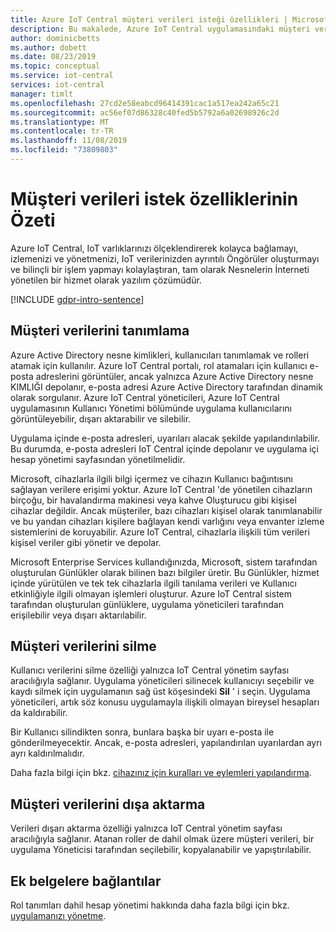 ```yaml
---
title: Azure IoT Central müşteri verileri isteği özellikleri | Microsoft Docs
description: Bu makalede, Azure IoT Central uygulamasındaki müşteri verilerini tanımlama, silme ve dışarı aktarma işlemi açıklanmaktadır.
author: dominicbetts
ms.author: dobett
ms.date: 08/23/2019
ms.topic: conceptual
ms.service: iot-central
services: iot-central
manager: timlt
ms.openlocfilehash: 27cd2e58eabcd96414391cac1a517ea242a65c21
ms.sourcegitcommit: ac56ef07d86328c40fed5b5792a6a02698926c2d
ms.translationtype: MT
ms.contentlocale: tr-TR
ms.lasthandoff: 11/08/2019
ms.locfileid: "73809803"
---
```

# <a name="summary-of-customer-data-request-features"></a>Müşteri verileri istek özelliklerinin Özeti

Azure IoT Central, IoT varlıklarınızı ölçeklendirerek kolayca bağlamayı, izlemenizi ve yönetmenizi, IoT verilerinizden ayrıntılı Öngörüler oluşturmayı ve bilinçli bir işlem yapmayı kolaylaştıran, tam olarak Nesnelerin İnterneti yönetilen bir hizmet olarak yazılım çözümüdür.

[!INCLUDE [gdpr-intro-sentence](../../../includes/gdpr-intro-sentence.md)]

## <a name="identifying-customer-data"></a>Müşteri verilerini tanımlama

Azure Active Directory nesne kimlikleri, kullanıcıları tanımlamak ve rolleri atamak için kullanılır. Azure IoT Central portalı, rol atamaları için kullanıcı e-posta adreslerini görüntüler, ancak yalnızca Azure Active Directory nesne KIMLIĞI depolanır, e-posta adresi Azure Active Directory tarafından dinamik olarak sorgulanır. Azure IoT Central yöneticileri, Azure IoT Central uygulamasının Kullanıcı Yönetimi bölümünde uygulama kullanıcılarını görüntüleyebilir, dışarı aktarabilir ve silebilir.

Uygulama içinde e-posta adresleri, uyarıları alacak şekilde yapılandırılabilir. Bu durumda, e-posta adresleri IoT Central içinde depolanır ve uygulama içi hesap yönetimi sayfasından yönetilmelidir.

Microsoft, cihazlarla ilgili bilgi içermez ve cihazın Kullanıcı bağıntısını sağlayan verilere erişimi yoktur. Azure IoT Central 'de yönetilen cihazların birçoğu, bir havalandırma makinesi veya kahve Oluşturucu gibi kişisel cihazlar değildir. Ancak müşteriler, bazı cihazları kişisel olarak tanımlanabilir ve bu yandan cihazları kişilere bağlayan kendi varlığını veya envanter izleme sistemlerini de koruyabilir. Azure IoT Central, cihazlarla ilişkili tüm verileri kişisel veriler gibi yönetir ve depolar.

Microsoft Enterprise Services kullandığınızda, Microsoft, sistem tarafından oluşturulan Günlükler olarak bilinen bazı bilgiler üretir. Bu Günlükler, hizmet içinde yürütülen ve tek tek cihazlarla ilgili tanılama verileri ve Kullanıcı etkinliğiyle ilgili olmayan işlemleri oluşturur. Azure IoT Central sistem tarafından oluşturulan günlüklere, uygulama yöneticileri tarafından erişilebilir veya dışarı aktarılabilir.

## <a name="deleting-customer-data"></a>Müşteri verilerini silme

Kullanıcı verilerini silme özelliği yalnızca IoT Central yönetim sayfası aracılığıyla sağlanır. Uygulama yöneticileri silinecek kullanıcıyı seçebilir ve kaydı silmek için uygulamanın sağ üst köşesindeki **Sil** ' i seçin. Uygulama yöneticileri, artık söz konusu uygulamayla ilişkili olmayan bireysel hesapları da kaldırabilir.

Bir Kullanıcı silindikten sonra, bunlara başka bir uyarı e-posta ile gönderilmeyecektir. Ancak, e-posta adresleri, yapılandırılan uyarılardan ayrı ayrı kaldırılmalıdır.

Daha fazla bilgi için bkz. [cihazınız için kuralları ve eylemleri yapılandırma](tutorial-configure-rules.md).

## <a name="exporting-customer-data"></a>Müşteri verilerini dışa aktarma

Verileri dışarı aktarma özelliği yalnızca IoT Central yönetim sayfası aracılığıyla sağlanır. Atanan roller de dahil olmak üzere müşteri verileri, bir uygulama Yöneticisi tarafından seçilebilir, kopyalanabilir ve yapıştırılabilir.

## <a name="links-to-additional-documentation"></a>Ek belgelere bağlantılar

Rol tanımları dahil hesap yönetimi hakkında daha fazla bilgi için bkz. [uygulamanızı yönetme](howto-administer.md).

